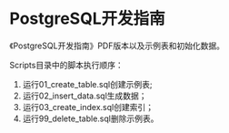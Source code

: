 # PostgreSQL开发指南

《PostgreSQL开发指南》PDF版本以及示例表和初始化数据。

Scripts目录中的脚本执行顺序：

1. 运行01_create_table.sql创建示例表;
2. 运行02_insert_data.sql生成数据；
3. 运行03_create_index.sql创建索引；
4. 运行99_delete_table.sql删除示例表。

